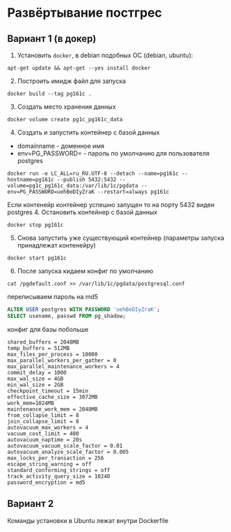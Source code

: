 # Развёртывание постгрес

## Вариант 1 (в докер)

1. Установить `docker`, в debian подобных ОС (debian, ubuntu):
```shell
apt-get update && apt-get --yes install docker
```
2. Построить имидж файл для запуска
```shell
docker build --tag pg161c .
```
3. Создать место хранения данных
```shell
docker volume create pg1c_pg161c_data
```
4. Создать и запустить контейнер с базой данных
  - domainname - доменное имя
  - env=PG_PASSWORD= - пароль по умолчанию для пользователя postgres
```shell
docker run -e LC_ALL=ru_RU.UTF-8 --detach --name=pg161c --hostname=pg161c --publish 5432:5432 --volume=pg1c_pg161c_data:/var/lib/1c/pgdata --env=PG_PASSWORD=uehBeDIyZraK --restart=always pg161c
```
Если контенейр контейнер успешно запущен то на порту 5432 виден postgres
4. Остановить контейнер c базой данных
```shell
docker stop pg161c
```
5. Снова запустить уже существующий контейнер (параметры запуска принадлежат контенейру)
```shell
docker start pg161c
```

6. После запуска
кидаем конфиг по умолчанию
```shell
cat /pgdefault.conf >> /var/lib/1c/pgdata/postgresql.conf
```
переписываем пароль на md5
```sql
ALTER USER postgres WITH PASSWORD 'uehBeDIyZraK';
SELECT usename, passwd FROM pg_shadow;
```

конфиг для базы побольше
```
shared_buffers = 2048MB
temp_buffers = 512MB
max_files_per_process = 10000
max_parallel_workers_per_gather = 0
max_parallel_maintenance_workers = 4
commit_delay = 1000
max_wal_size = 4GB
min_wal_size = 2GB
checkpoint_timeout = 15min
effective_cache_size = 3072MB
work_mem=1024MB
maintenance_work_mem = 2048MB
from_collapse_limit = 8
join_collapse_limit = 8
autovacuum_max_workers = 4
vacuum_cost_limit = 400
autovacuum_naptime = 20s
autovacuum_vacuum_scale_factor = 0.01
autovacuum_analyze_scale_factor = 0.005
max_locks_per_transaction = 256
escape_string_warning = off
standard_conforming_strings = off
track_activity_query_size = 10240
password_encryption = md5
```


## Вариант 2

Команды установки в Ubuntu лежат внутри Dockerfile
